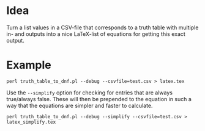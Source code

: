 # Idea

Turn a list values in a CSV-file that corresponds to a truth table with multiple in- and outputs
into a nice LaTeX-list of equations for getting this exact output.

# Example

```console
perl truth_table_to_dnf.pl --debug --csvfile=test.csv > latex.tex
```

Use the `--simplify` option for checking for entries that are always true/always false. These will
then be prepended to the equation in such a way that the equations are simpler and faster to calculate.

```console
perl truth_table_to_dnf.pl --debug --simplify --csvfile=test.csv > latex_simplify.tex
```
